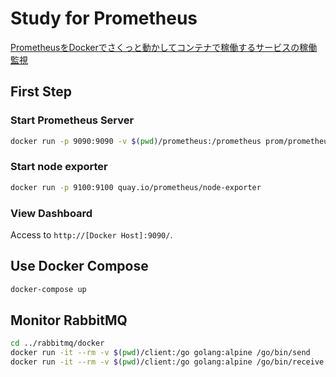 # Study for Prometheus

[PrometheusをDockerでさくっと動かしてコンテナで稼働するサービスの稼働監視](https://qiita.com/ike_dai/items/a1867a25e133bc8456d3)

## First Step

### Start Prometheus Server

```bash
docker run -p 9090:9090 -v $(pwd)/prometheus:/prometheus prom/prometheus --config.file=/prometheus/prometheus.yml
```

### Start node exporter

```bash
docker run -p 9100:9100 quay.io/prometheus/node-exporter
```

### View Dashboard

Access to `http://[Docker Host]:9090/`.

## Use Docker Compose

```bash
docker-compose up
```

## Monitor RabbitMQ

```bash
cd ../rabbitmq/docker
docker run -it --rm -v $(pwd)/client:/go golang:alpine /go/bin/send
docker run -it --rm -v $(pwd)/client:/go golang:alpine /go/bin/receive
```
